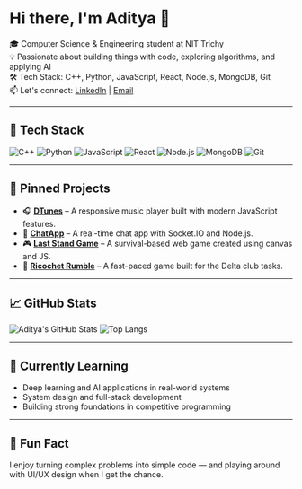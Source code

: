 # Hi there, I'm Aditya 👋

🎓 Computer Science & Engineering student at NIT Trichy  
💡 Passionate about building things with code, exploring algorithms, and applying AI  
🛠️ Tech Stack: C++, Python, JavaScript, React, Node.js, MongoDB, Git  
📫 Let's connect: [LinkedIn](https://www.linkedin.com/in/adityaaa1505) | [Email](mailto:your.email@example.com)

---

## 🔧 Tech Stack
![C++](https://img.shields.io/badge/-C++-00599C?style=flat&logo=c%2B%2B&logoColor=white)
![Python](https://img.shields.io/badge/-Python-3776AB?style=flat&logo=python&logoColor=white)
![JavaScript](https://img.shields.io/badge/-JavaScript-F7DF1E?style=flat&logo=javascript&logoColor=black)
![React](https://img.shields.io/badge/-React-61DAFB?style=flat&logo=react&logoColor=black)
![Node.js](https://img.shields.io/badge/-Node.js-339933?style=flat&logo=node.js&logoColor=white)
![MongoDB](https://img.shields.io/badge/-MongoDB-47A248?style=flat&logo=mongodb&logoColor=white)
![Git](https://img.shields.io/badge/-Git-F05032?style=flat&logo=git&logoColor=white)

---

## 📌 Pinned Projects

- 🎧 **[DTunes](https://github.com/Adityaaa1505/DTunes-Delta-Task3)** – A responsive music player built with modern JavaScript features.
- 💬 **[ChatApp](https://github.com/Adityaaa1505/ChatApp-Spider-Task1)** – A real-time chat app with Socket.IO and Node.js.
- 🎮 **[Last Stand Game](https://github.com/Adityaaa1505/LastStand-Delta-Task2)** – A survival-based web game created using canvas and JS.
- 🔫 **[Ricochet Rumble](https://github.com/Adityaaa1505/RicochetRumble-Delta-Task1)** – A fast-paced game built for the Delta club tasks.

---

## 📈 GitHub Stats
![Aditya's GitHub Stats](https://github-readme-stats.vercel.app/api?username=Adityaaa1505&show_icons=true&theme=github_dark&count_private=true)
![Top Langs](https://github-readme-stats.vercel.app/api/top-langs/?username=Adityaaa1505&layout=compact&theme=github_dark)

---

## 🧠 Currently Learning
- Deep learning and AI applications in real-world systems
- System design and full-stack development
- Building strong foundations in competitive programming

---

## 🌱 Fun Fact
I enjoy turning complex problems into simple code — and playing around with UI/UX design when I get the chance.


